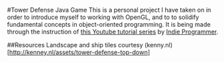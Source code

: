 #Tower Defense Java Game
This is a personal project I have taken on in order to introduce myself to working with OpenGL, and to to solidify fundamental concepts in object-oriented programming. It is being made through the instruction of [this Youtube tutorial series](https://youtu.be/rfR09erJu7U?list=PLFUqwj4q1Zr8GHs6bO4d6gxMGUh_2pcNg) by [Indie Programmer](https://www.youtube.com/channel/UC0MHs87ehhLOtPQf_bAWDEA). 

##Resources
Landscape and ship tiles courtesy (kenny.nl)[http://kenney.nl/assets/tower-defense-top-down]

